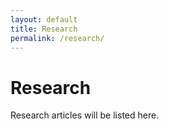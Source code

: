 ```yaml
---
layout: default
title: Research
permalink: /research/
---
```


# Research

Research articles will be listed here.
